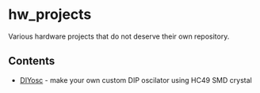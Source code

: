 # hw_projects

Various hardware projects that do not deserve their own repository.

## Contents

- [DIYosc](DIYosc) - make your own custom DIP oscilator using HC49 SMD crystal
